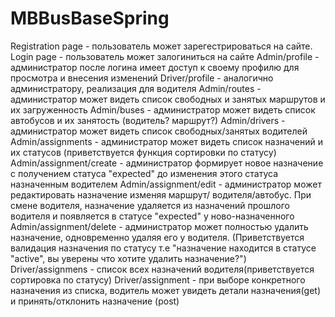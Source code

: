 # MBBusBaseSpring

Registration page - пользователь может зарегестрироваться на сайте.
Login page - пользователь может залогиниться на сайте
Admin/profile -  администратор после логина имеет доступ к своему профилю для просмотра 
и внесения изменений
Driver/profile - аналогично администратору, реализация для водителя
Admin/routes - администратор может видеть список свободных и занятых маршрутов 
и их загруженность
Admin/buses - администратор может видеть список автобусов и их занятость (водитель? маршрут?)
Admin/drivers - администратор может видеть список свободных/занятых водителей
Admin/assignments - администратор может видеть список назначений и их статусов 
(приветствуется функция сортировки по статусу)
Admin/assignment/create - администратор формирует новое назначение с получением статуса "expected"
до изменения этого статуса назначенным водителем
Admin/assignment/edit - администратор может редактировать назначение изменяя маршрут/
водителя/автобус. При смене водителя, назначение удаляется из назначений прошлого 
водителя и появляется в статусе "expected" у ново-назначенного
Admin/assignment/delete - администратор может полностью удалить назначение, одновременно удаляя его у водителя.
(Приветствуется валидация назначения по статусу т.е "назначение находится в статусе "active",
 вы уверены что хотите удалить назначение?")
Driver/assignmens - список всех назначений водителя(приветствуется сортировка по статусу)
Driver/assignment - при выборе конкретного назначения из списка, водитель может увидеть 
детали назначения(get) и принять/отклонить назначение (post)